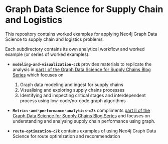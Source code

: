 # Graph Data Science for Supply Chain and Logistics
This repository contains worked examples for applying Neo4j Graph Data Science to supply chain and logistics problems.

Each subdirectory contains its own analytical workflow and worked example (or series of worked examples).

- __`modeling-and-visualization-c2k`__ provides materials to replicate the analysis in [part I of the Graph Data Science for Supply Chains Blog Series](https://neo4j.com/developer-blog/supply-chain-neo4j-gds-bloom/) which focuses on
  1. Graph data modeling and ingest for supply chains
  2. Visualising and exploring supply chains processes
  3. Identifying and inspecting critical stages and interdependent process using low-code/no-code graph algorithms

- __`Metrics-and-performance-analytics-c2k`__  compliments [part II of the Graph Data Science for Supply Chains Blog Series](https://neo4j.com/developer-blog/gds-supply-chains-metrics-performance-python/) and focuses on understanding and analysing supply chain performance using graph.

- __`route-optimzation-c2k`__ contains examples of using Neo4j Graph Data Science for route optimization and recommendation



